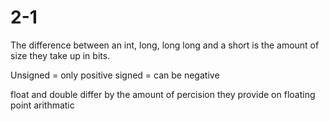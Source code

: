 # 2-1

The difference between an int, long, long long and a short is the amount of size they take up in bits.

Unsigned = only positive
signed = can be negative

float and double differ by the amount of percision they provide on floating point arithmatic